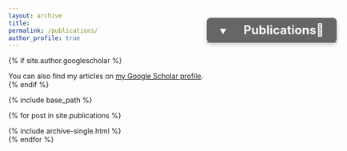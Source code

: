 ```yaml
---
layout: archive
title: 
permalink: /publications/
author_profile: true
---
```


{% if site.author.googlescholar %}
  <div class="wordwrap">You can also find my articles on <a href="{{site.author.googlescholar}}">my Google Scholar profile</a>.</div>
{% endif %}

{% include base_path %}
<style>
  .navbar {
    background-color: #666;
    position: fixed;
    top: 90px; /* Adjust this value to control the vertical position */
    right: 75px; /* Adjust this value to control the horizontal position */
    width: 260px; /* Adjust width as needed */
    border-radius: 8px;
    box-shadow: 0px 4px 8px rgba(0,0,0,0.2);
    z-index: 1000; /* Ensures it floats above other content */
  }
  .navbar-list {
    list-style-type: none;
    margin: 0;
    padding: 0;
  }
  .navbar-item {
    position: relative;
  }
  .navbar-item a, .dropbtn {
    display: block;
    color: white;
    text-align: center;
    padding: 10px;
    text-decoration: none;
    border-bottom: 1px solid #666; /* Adds separation between menu items */
  }
  .navbar-item a:hover, .dropdown:hover .dropbtn {
    background-color: #555;
    text-decoration: none;
  } 
  .dropdown-content {
    display: block;
    position: absolute;
    background-color: #f9f9f9;
    min-width: 200px;
    overflow: hidden;
    overflow-y: auto; /* Enable scrolling */
    box-shadow: 0px 4px 8px rgba(0,0,0,0.2);
    border-radius: 4px;
    top: 100%; /* Positions the dropdown below the button */
    right: 0;
    transition: max-height 0.4s ease-in-out, opacity 0.4s ease-in-out, transform 0.4s ease-in-out; /* Ensure scaling happens from the left */
    max-height: 0;
    opacity: 0;
    transform: scaleY(0);
    transform-origin: top;
  }
  .dropdown-content.show {
    max-height: 400px; /* Fully expanded state */
    opacity: 1;
    transform: scaleY(1);
  }
  .dropdown-content a {
    color: black;
    padding: 10px;
    text-decoration: none;
    display: block;
    text-align: left;
    border-bottom: 1px solid #ddd; /* Adds separation between dropdown items */
  }
  .dropdown-content a:hover {
    background-color: #f1f1f1;
    text-decoration: none;
  }
  @media screen and (max-width: 768px) {
    .navbar {
      top: 50px; /* Adjust position for smaller screens */
      right: 20px; /* Adjust position for smaller screens */
      width: 160px; /* Adjust width for smaller screens */
    }
    .dropdown-content {
      min-width: 140px; /* Adjust dropdown width for smaller screens */
      max-height: 200px; /* Adjust dropdown height for smaller screens */
    }
  }
</style>

<nav class="navbar">
  <ul class="navbar-list">
    <li class="navbar-item dropdown" onmouseover="showDropdown()" onmouseout="hideDropdown()" onclick="toggleDropdown()">
      <a href="javascript:void(0)" class="dropbtn">
        <span id="dropdown-arrow" style="margin-right: 30px;">▼</span>
        <span style="font-size: 24px; font-weight: bold;">Publications📜</span>
      </a>
      <div class="dropdown-content">
        {% for post in site.publications %}
          <a href="#{{ post.title | slugify }}">{{ post.title }}</a>
        {% endfor %}
      </div>
    </li>
  </ul>
</nav>

{% for post in site.publications %}
<div id="{{ post.title | slugify }}">
    {% include archive-single.html %}
</div>
{% endfor %}

<script>
  function showDropdown() {
    var dropdownContent = document.querySelector('.dropdown-content');
    var dropdownArrow = document.getElementById('dropdown-arrow');
    dropdownContent.classList.add('show');
    dropdownArrow.innerHTML = "▲";
  }
  function hideDropdown() {
    var dropdownContent = document.querySelector('.dropdown-content');
    var dropdownArrow = document.getElementById('dropdown-arrow');
    dropdownContent.classList.remove('show');
    dropdownArrow.innerHTML = "▼";
  }
  function toggleDropdown() {
    var dropdownContent = document.querySelector('.dropdown-content');
    var dropdownArrow = document.getElementById('dropdown-arrow');
    if (dropdownContent.classList.contains('show')) {
      hideDropdown();
    } else {
      showDropdown();
    }
  }
</script>
